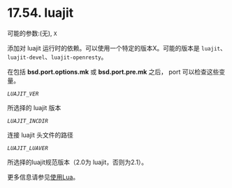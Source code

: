 # 17.54. luajit

可能的参数:(无), `X`

添加对 luajit 运行时的依赖。可以使用一个特定的版本X。可能的版本是 `luajit`、`luajit-devel`、`luajit-openresty`。

在包括 **bsd.port.options.mk** 或 **bsd.port.pre.mk** 之后， port 可以检查这些变量。

*`LUAJIT_VER`*

所选择的 luajit 版本

*`LUAJIT_INCDIR`*

连接 luajit 头文件的路径

*`LUAJIT_LUAVER`*

所选择的luajit规范版本（2.0为 luajit，否则为2.1）。

更多信息请参见[使用Lua](https://docs.freebsd.org/en/books/porters-handbook/special/index.html#using-lua)。
